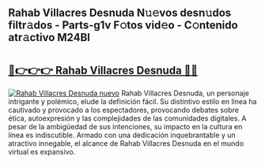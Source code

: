 ## Rahab Villacres Desnuda N𝚞𝚎vos desn𝚞dos filtr𝚊dos - Parts-g1v F𝚘tos vid𝚎o - C𝚘ntenido atr𝚊ctivo M24Bl

# <h2><a href="http://mb5tcta.tromn.icu/?c=Rahab+Villacres+Desnuda">🔗👉👉👉 Rahab Villacres Desnuda 🔗🔗</a></h2>

[![Rahab Villacres Desnuda nuevo](https://i.imgur.com/pEAQMta.gif)](http://mb5tcta.tromn.icu/?c=Rahab+Villacres+Desnuda)
Rahab Villacres Desnuda, un personaje intrigante y polémico, elude la definición fácil. Su distintivo estilo en línea ha cautivado y provocado a los espectadores, provocando debates sobre ética, autoexpresión y las complejidades de las comunidades digitales. A pesar de la ambigüedad de sus intenciones, su impacto en la cultura en línea es indiscutible. Armado con una dedicación inquebrantable y un atractivo innegable, el alcance de Rahab Villacres Desnuda en el mundo virtual es expansivo.
